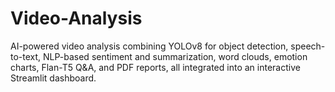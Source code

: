 # Video-Analysis
AI-powered video analysis combining YOLOv8 for object detection, speech-to-text, NLP-based sentiment and summarization, word clouds, emotion charts, Flan-T5 Q&amp;A, and PDF reports, all integrated into an interactive Streamlit dashboard.
